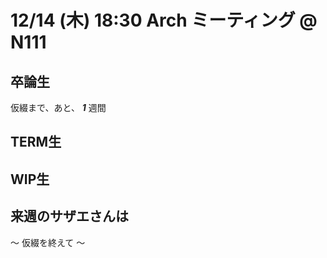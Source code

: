# 12/14 (木) 18:30 Arch ミーティング @ N111

## 卒論生
仮綴まで、あと、 ***1*** 週間

## TERM生

## WIP生

## 来週のサザエさんは
〜 仮綴を終えて 〜
